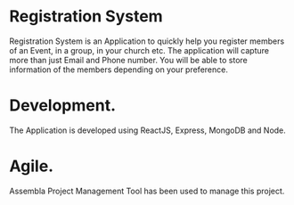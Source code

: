Registration System
====================
Registration System is an Application to quickly help you register members of an Event, in a group, in your church etc. The application will capture more than just Email and Phone number. You will be able to store information of the members depending on your preference. 

Development.
============
The Application is developed using ReactJS, Express, MongoDB and Node.

Agile.
======
Assembla Project Management Tool has been used to manage this project.
